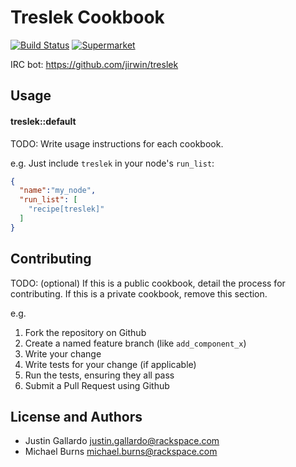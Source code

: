 Treslek Cookbook
================

[![Build Status](http://img.shields.io/travis/mburns/cookbook-treslek.svg)][travis]
[![Supermarket](http://img.shields.io/cookbook/v/cookbook-treslek.svg)][supermarket]

[travis]: http://travis-ci.org/mburns/cookbook-treslek
[supermarket]: https://supermarket.getchef.com/cookbooks/treslek

IRC bot: https://github.com/jirwin/treslek


Usage
-----
#### treslek::default
TODO: Write usage instructions for each cookbook.

e.g.
Just include `treslek` in your node's `run_list`:

```json
{
  "name":"my_node",
  "run_list": [
    "recipe[treslek]"
  ]
}
```

Contributing
------------
TODO: (optional) If this is a public cookbook, detail the process for contributing. If this is a private cookbook, remove this section.

e.g.
1. Fork the repository on Github
2. Create a named feature branch (like `add_component_x`)
3. Write your change
4. Write tests for your change (if applicable)
5. Run the tests, ensuring they all pass
6. Submit a Pull Request using Github

License and Authors
-------------------
* Justin Gallardo <justin.gallardo@rackspace.com>
* Michael Burns <michael.burns@rackspace.com>
